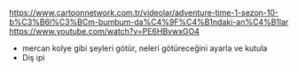 https://www.cartoonnetwork.com.tr/videolar/adventure-time-1-sezon-10-b%C3%B6l%C3%BCm-bumbum-da%C4%9F%C4%B1ndaki-an%C4%B1lar
https://www.youtube.com/watch?v=PE6HBvwxGO4

- mercan kolye gibi şeyleri götür, neleri götüreceğini ayarla ve kutula
- Diş ipi
